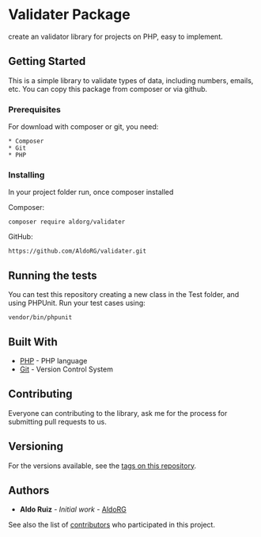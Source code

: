 # Validater Package

create an validator library for projects on PHP, easy to implement.

## Getting Started

This is a simple library to validate types of data, including numbers, emails, etc.
You can copy this package from composer or via github.

### Prerequisites

For download with composer or git, you need:

```
* Composer
* Git
* PHP
```

### Installing

In your project folder run, once composer installed

Composer:

```
composer require aldorg/validater
```

GitHub:
```
https://github.com/AldoRG/validater.git
```

## Running the tests

You can test this repository creating a new class in the Test folder, and using PHPUnit. Run your test cases using:

```
vendor/bin/phpunit
```

## Built With

* [PHP](http://php.net/) - PHP language
* [Git](https://git-scm.com/) - Version Control System

## Contributing

Everyone can contributing to the library, ask me for the process for submitting pull requests to us.

## Versioning

For the versions available, see the [tags on this repository](https://github.com/AldoRG/validater/tags). 

## Authors

* **Aldo Ruiz** - *Initial work* - [AldoRG](https://github.com/AldoRG/)

See also the list of [contributors](https://github.com/AldoRG/validater/contributors) who participated in this project.